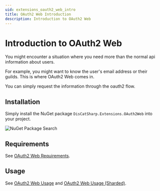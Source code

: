 ```yaml
---
uid: extensions_oauth2_web_intro
title: OAuth2 Web Introduction
description: Introduction to OAuth2 Web
---
```


# Introduction to OAuth2 Web

You might encounter a situation where you need more than the normal api information about users.

For example, you might want to know the user's email address or their guilds. This is where OAuth2 Web comes in.

You can simply request the information through the oauth2 flow.

## Installation

Simply install the NuGet package `DisCatSharp.Extensions.OAuth2Web` into your project.

![NuGet Package Search](/images/oauth2web_nuget.png)

## Requirements

See [OAuth2 Web Requirements](xref:extensions_oauth2_web_requirements).

## Usage

See [OAuth2 Web Usage](xref:extensions_oauth2_web_usage) and [OAuth2 Web Usage (Sharded)](xref:extensions_oauth2_web_usage_sharded).
